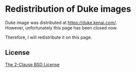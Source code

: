 # Redistribution of Duke images

Duke image was distributed at https://duke.kenai.com/.  
However, unfortunately this page has been closed now.

Therefore, I will redistribute it on this page.

## License

[The 2-Clause BSD License](https://opensource.org/licenses/BSD-2-Clause "The 2-Clause BSD License | Open Source Initiative")
